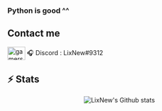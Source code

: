 ### Python is good ^^

## Contact me
<p align="left">
	<a href="https://twitter.com/LixNew2" target="blank"><img align="center" src="https://raw.githubusercontent.com/rahuldkjain/github-profile-readme-generator/master/src/images/icons/Social/twitter.svg" 
alt="gamersgeekdev" height="30" width="40" /></a>
🎧 Discord : LixNew#9312

## ⚡ Stats
<p align="center">

  <img src="https://github-readme-stats.vercel.app/api?username=LixNew2&theme=tokyonight&show_icons=true&count_private=true" alt="LixNew's Github stats">
</p>

